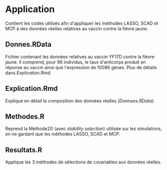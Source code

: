
# Application

Contient les codes utilisés afin d'appliquer les méthodes LASSO, SCAD et MCP à des données réelles relatives au vaccin contre la fièvre jaune. 

## Donnes.RData

Fichier contenant les données relatives au vaccin YF17D contre la fièvre jaune. Il comprend, pour 96 individus, le taux d'anticorps produit en réponse au vaccin ainsi que l'expression de 10086 gènes. Plus de détails dans *Explication.Rmd*.

## Explication.Rmd

Explique en détail la composition des données réelles *(Donnees.RData)*. 

## Methodes.R

Reprend la Methode2() (avec *stability selection*) utilisée sur les simulations, en ne gardant que les méthodes LASSO, SCAD et MCP. 

## Resultats.R

Applique les 3 méthodes de sélections de covariables aux données réelles.